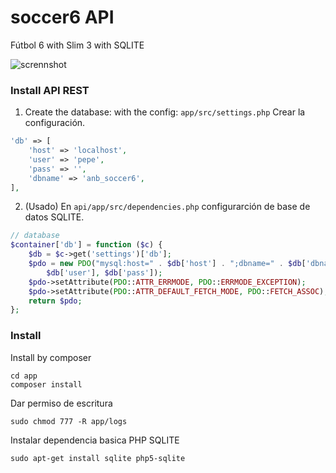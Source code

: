 # soccer6 API

Fútbol 6 with Slim 3 with SQLITE

![scrennshot](http://i.imgur.com/AJjr4mE.png)

### Install API REST

01. Create the database: with the config: `app/src/settings.php`
Crear la configuración.

``` php
'db' => [
	'host' => 'localhost',
	'user' => 'pepe',
	'pass' => '',
	'dbname' => 'anb_soccer6',
],
```

02. (Usado) En `api/app/src/dependencies.php` configurarción de base de datos SQLITE.

``` php
// database
$container['db'] = function ($c) {
	$db = $c->get('settings')['db'];
	$pdo = new PDO("mysql:host=" . $db['host'] . ";dbname=" . $db['dbname'],
		$db['user'], $db['pass']);
	$pdo->setAttribute(PDO::ATTR_ERRMODE, PDO::ERRMODE_EXCEPTION);
	$pdo->setAttribute(PDO::ATTR_DEFAULT_FETCH_MODE, PDO::FETCH_ASSOC);
	return $pdo;
};
```

### Install

Install by composer

	cd app
	composer install

Dar permiso de escritura

	sudo chmod 777 -R app/logs

Instalar dependencia basica PHP SQLITE

	sudo apt-get install sqlite php5-sqlite


